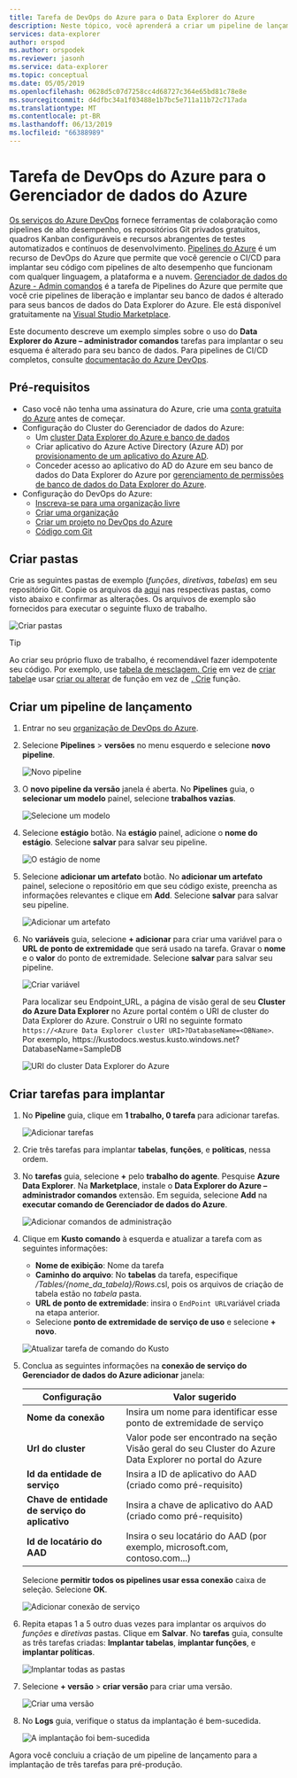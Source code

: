 ```yaml
---
title: Tarefa de DevOps do Azure para o Data Explorer do Azure
description: Neste tópico, você aprenderá a criar um pipeline de lançamento e implantar
services: data-explorer
author: orspod
ms.author: orspodek
ms.reviewer: jasonh
ms.service: data-explorer
ms.topic: conceptual
ms.date: 05/05/2019
ms.openlocfilehash: 0628d5c07d7258cc4d68727c364e65bd81c78e8e
ms.sourcegitcommit: d4dfbc34a1f03488e1b7bc5e711a11b72c717ada
ms.translationtype: MT
ms.contentlocale: pt-BR
ms.lasthandoff: 06/13/2019
ms.locfileid: "66388989"
---
```

# <a name="azure-devops-task-for-azure-data-explorer"></a>Tarefa de DevOps do Azure para o Gerenciador de dados do Azure

[Os serviços do Azure DevOps](https://azure.microsoft.com/services/devops/) fornece ferramentas de colaboração como pipelines de alto desempenho, os repositórios Git privados gratuitos, quadros Kanban configuráveis e recursos abrangentes de testes automatizados e contínuos de desenvolvimento. [Pipelines do Azure](https://azure.microsoft.com/services/devops/pipelines/) é um recurso de DevOps do Azure que permite que você gerencie o CI/CD para implantar seu código com pipelines de alto desempenho que funcionam com qualquer linguagem, a plataforma e a nuvem.
[Gerenciador de dados do Azure - Admin comandos](https://marketplace.visualstudio.com/items?itemName=Azure-Kusto.PublishToADX) é a tarefa de Pipelines do Azure que permite que você crie pipelines de liberação e implantar seu banco de dados é alterado para seus bancos de dados do Data Explorer do Azure. Ele está disponível gratuitamente na [Visual Studio Marketplace](https://marketplace.visualstudio.com/).

Este documento descreve um exemplo simples sobre o uso do **Data Explorer do Azure – administrador comandos** tarefas para implantar o seu esquema é alterado para seu banco de dados. Para pipelines de CI/CD completos, consulte [documentação do Azure DevOps](/azure/devops/user-guide/what-is-azure-devops?view=azure-devops#vsts).

## <a name="prerequisites"></a>Pré-requisitos

* Caso você não tenha uma assinatura do Azure, crie uma [conta gratuita do Azure](https://azure.microsoft.com/free/) antes de começar.
* Configuração do Cluster do Gerenciador de dados do Azure:
    * Um [cluster Data Explorer do Azure e banco de dados](/azure/data-explorer/create-cluster-database-portal)
    * Criar aplicativo do Azure Active Directory (Azure AD) por [provisionamento de um aplicativo do Azure AD](/azure/kusto/management/access-control/how-to-provision-aad-app).
    * Conceder acesso ao aplicativo do AD do Azure em seu banco de dados do Data Explorer do Azure por [gerenciamento de permissões de banco de dados do Data Explorer do Azure](/azure/data-explorer/manage-database-permissions).
* Configuração do DevOps do Azure:
    * [Inscreva-se para uma organização livre](/azure/devops/user-guide/sign-up-invite-teammates?view=azure-devops)
    * [Criar uma organização](/azure/devops/organizations/accounts/create-organization?view=azure-devops)
    * [Criar um projeto no DevOps do Azure](/azure/devops/organizations/projects/create-project?view=azure-devops)
    * [Código com Git](/azure/devops/user-guide/code-with-git?view=azure-devops)

## <a name="create-folders"></a>Criar pastas

Crie as seguintes pastas de exemplo (*funções*, *diretivas*, *tabelas*) em seu repositório Git. Copie os arquivos da [aqui](https://github.com/Azure/azure-kusto-docs-samples/tree/master/DevOps_release_pipeline) nas respectivas pastas, como visto abaixo e confirmar as alterações. Os arquivos de exemplo são fornecidos para executar o seguinte fluxo de trabalho.

![Criar pastas](media/devops/create-folders.png)

> [!TIP]
> Ao criar seu próprio fluxo de trabalho, é recomendável fazer idempotente seu código. Por exemplo, use [tabela de mesclagem. Crie](/azure/kusto/management/tables#create-merge-tables) em vez de [criar tabela](/azure/kusto/management/tables#create-table)e usar [criar ou alterar](/azure/kusto/management/functions#create-or-alter-function) de função em vez de [. Crie](/azure/kusto/management/functions#create-function) função.

## <a name="create-a-release-pipeline"></a>Criar um pipeline de lançamento

1. Entrar no seu [organização de DevOps do Azure](https://dev.azure.com/).
1. Selecione **Pipelines** > **versões** no menu esquerdo e selecione **novo pipeline**.

    ![Novo pipeline](media/devops/new-pipeline.png)

1. O **novo pipeline da versão** janela é aberta. No **Pipelines** guia, o **selecionar um modelo** painel, selecione **trabalhos vazias**.

     ![Selecione um modelo](media/devops/select-template.png)

1. Selecione **estágio** botão. Na **estágio** painel, adicione o **nome do estágio**. Selecione **salvar** para salvar seu pipeline.

    ![O estágio de nome](media/devops/stage-name.png)

1. Selecione **adicionar um artefato** botão. No **adicionar um artefato** painel, selecione o repositório em que seu código existe, preencha as informações relevantes e clique em **Add**. Selecione **salvar** para salvar seu pipeline.

    ![Adicionar um artefato](media/devops/add-artifact.png)

1. No **variáveis** guia, selecione **+ adicionar** para criar uma variável para o **URL de ponto de extremidade** que será usado na tarefa. Gravar o **nome** e o **valor** do ponto de extremidade. Selecione **salvar** para salvar seu pipeline. 

    ![Criar variável](media/devops/create-variable.png)

    Para localizar seu Endpoint_URL, a página de visão geral de seu **Cluster do Azure Data Explorer** no Azure portal contém o URI de cluster do Data Explorer do Azure. Construir o URI no seguinte formato `https://<Azure Data Explorer cluster URI>?DatabaseName=<DBName>`.  Por exemplo, https:\//kustodocs.westus.kusto.windows.net?DatabaseName=SampleDB

    ![URI do cluster Data Explorer do Azure](media/devops/adx-cluster-uri.png)

## <a name="create-tasks-to-deploy"></a>Criar tarefas para implantar

1. No **Pipeline** guia, clique em **1 trabalho, 0 tarefa** para adicionar tarefas. 

    ![Adicionar tarefas](media/devops/add-task.png)

1. Crie três tarefas para implantar **tabelas**, **funções**, e **políticas**, nessa ordem. 

1. No **tarefas** guia, selecione **+** pelo **trabalho do agente**. Pesquise **Azure Data Explorer**. Na **Marketplace**, instale o **Data Explorer do Azure – administrador comandos** extensão. Em seguida, selecione **Add** na **executar comando de Gerenciador de dados do Azure**.

     ![Adicionar comandos de administração](media/devops/add-admin-commands.png)

1. Clique em **Kusto comando** à esquerda e atualizar a tarefa com as seguintes informações:
    * **Nome de exibição**: Nome da tarefa
    * **Caminho do arquivo**: No **tabelas** da tarefa, especifique */Tables/{nome_da_tabela}/Rows*.csl, pois os arquivos de criação de tabela estão no *tabela* pasta.
    * **URL de ponto de extremidade**: insira o `EndPoint URL`variável criada na etapa anterior.
    * Selecione **ponto de extremidade de serviço de uso** e selecione **+ novo**.

    ![Atualizar tarefa de comando do Kusto](media/devops/kusto-command-task.png)

1. Conclua as seguintes informações na **conexão de serviço do Gerenciador de dados do Azure adicionar** janela:

    |Configuração  |Valor sugerido  |
    |---------|---------|
    |**Nome da conexão**     |    Insira um nome para identificar esse ponto de extremidade de serviço     |
    |**Url do cluster**    |    Valor pode ser encontrado na seção Visão geral do seu Cluster do Azure Data Explorer no portal do Azure | 
    |**Id da entidade de serviço**    |    Insira a ID de aplicativo do AAD (criado como pré-requisito)     |
    |**Chave de entidade de serviço do aplicativo**     |    Insira a chave de aplicativo do AAD (criado como pré-requisito)    |
    |**Id de locatário do AAD**    |      Insira o seu locatário do AAD (por exemplo, microsoft.com, contoso.com...)    |

    Selecione **permitir todos os pipelines usar essa conexão** caixa de seleção. Selecione **OK**.

    ![Adicionar conexão de serviço](media/devops/add-service-connection.png)

1. Repita etapas 1 a 5 outro duas vezes para implantar os arquivos do *funções* e *diretivas* pastas. Clique em **Salvar**. No **tarefas** guia, consulte as três tarefas criadas: **Implantar tabelas**, **implantar funções**, e **implantar políticas**.

    ![Implantar todas as pastas](media/devops/deploy-all-folders.png)

1. Selecione **+ versão** > **criar versão** para criar uma versão.

    ![Criar uma versão](media/devops/create-release.png)

1. No **Logs** guia, verifique o status da implantação é bem-sucedida.

    ![A implantação foi bem-sucedida](media/devops/deployment-successful.png)

Agora você concluiu a criação de um pipeline de lançamento para a implantação de três tarefas para pré-produção.
